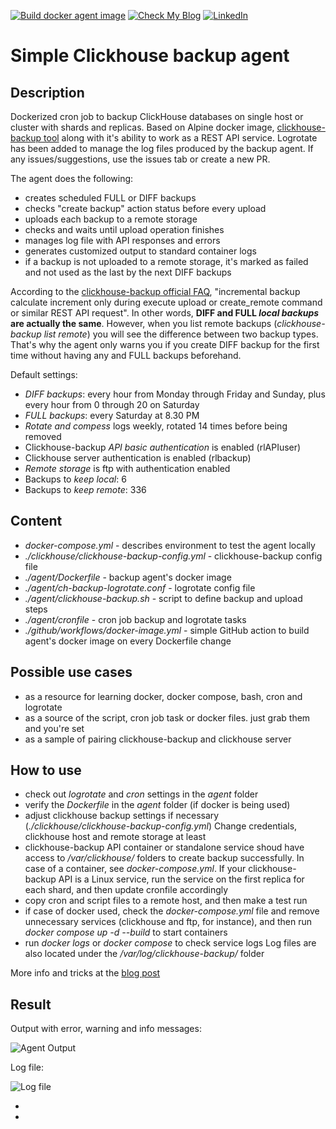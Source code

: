 [![Build docker agent image](https://github.com/rlevchenko/clickhouse-backup-agent/actions/workflows/docker-image.yml/badge.svg)](https://github.com/rlevchenko/clickhouse-backup-agent/actions/workflows/docker-image.yml)
[![Check My Blog](https://img.shields.io/badge/check-blog-post)](https://rlevchenko.com/2023/09/12/simple-clickhouse-backup-agent/)
[![LinkedIn](https://img.shields.io/twitter/follow/rlevchenko)](https://twitter.com/rlevchenko)

# Simple Clickhouse backup agent

## Description

Dockerized cron job to backup ClickHouse databases on single host or cluster with shards and replicas. Based on Alpine docker image, [clickhouse-backup tool](https://github.com/Altinity/clickhouse-backup) along with it's ability to work as a REST API service. Logrotate has been added to manage the log files produced by the backup agent. If any issues/suggestions, use the issues tab or create a new PR.

The agent does the following:

- creates scheduled FULL or DIFF backups
- checks "create backup" action status before every upload
- uploads each backup to a remote storage
- checks and waits until upload operation finishes
- manages log file with API responses and errors
- generates customized output to standard container logs
- if a backup is not uploaded to a remote storage, it's marked as failed 
  and not used as the last by the next DIFF backups

According to the [clickhouse-backup official FAQ](https://github.com/Altinity/clickhouse-backup/blob/master/Examples.md#how-do-incremental-backups-work-to-remote-storage), "incremental backup calculate increment only during execute upload or create_remote command or similar REST API request". In other words,  **DIFF and FULL _local backups_ are actually the same**. However, when you list remote backups (*clickhouse-backup list remote*) you will see the difference between two backup types. That's why the agent only warns you if you create DIFF backup for the first time without having any and FULL backups beforehand.

Default settings:

- *DIFF backups*: every hour from Monday through Friday and Sunday,
  plus every hour from 0 through 20 on Saturday
- *FULL backups*: every Saturday at 8.30 PM
- *Rotate and compess* logs weekly, rotated 14 times before being removed
- Clickhouse-backup *API basic authentication* is enabled (rlAPIuser)
- Clickhouse server authentication is enabled (rlbackup)
- *Remote storage* is ftp with authentication enabled
- Backups to *keep local*: 6
- Backups to *keep remote*: 336

## Content

- _docker-compose.yml_ - describes environment to test the agent locally
- _./clickhouse/clickhouse-backup-config.yml_ - clickhouse-backup config file
- _./agent/Dockerfile_ - backup agent's docker image
- _./agent/ch-backup-logrotate.conf_ - logrotate config file
- _./agent/clickhouse-backup.sh_ - script to define backup and upload steps
- _./agent/cronfile_ - cron job backup and logrotate tasks
- _./github/workflows/docker-image.yml_ - simple GitHub action to build agent's docker image on every Dockerfile change

## Possible use cases

- as a resource for learning docker, docker compose, bash, cron and logrotate
- as a source of the script, cron job task or docker files. just grab them and you're set
- as a sample of pairing clickhouse-backup and clickhouse server

## How to use

- check out _logrotate_ and _cron_ settings in the _agent_ folder
- verify the _Dockerfile_ in the _agent_ folder (if docker is being used)
- adjust clickhouse backup settings if necessary (_./clickhouse/clickhouse-backup-config.yml_)
  Change credentials, clickhouse host and remote storage at least
- clickhouse-backup API container or standalone service shoud have access to _/var/clickhouse/_ folders to create backup successfully. In case of a container, see _docker-compose.yml_. If your clickhouse-backup API is a Linux service, run the service on the first replica for each shard, and then update cronfile accordingly
- copy cron and script files to a remote host, and then make a test run
- if case of docker used, check the _docker-compose.yml_ file and remove unnecessary services (clickhouse and ftp, for instance), and then run _docker compose up -d --build_ to start containers
- run _docker logs <container id>_ or _docker compose <service name>_ to check service logs
  Log files are also located under the _/var/log/clickhouse-backup/_ folder

More info and tricks at the [blog post](https://rlevchenko.com/2023/09/12/simple-clickhouse-backup-agent/)

## Result

Output with error, warning and info messages:

![Agent Output](https://rlevchenko.files.wordpress.com/2023/09/first-run-w-error.jpg)

Log file:

![Log file](https://rlevchenko.files.wordpress.com/2023/09/log-file.jpg)

-
- 

